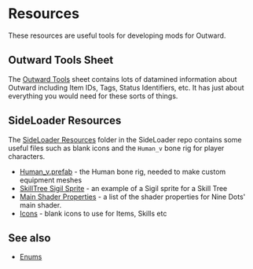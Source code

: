 # Resources

These resources are useful tools for developing mods for Outward.

## Outward Tools Sheet
The [Outward Tools](https://docs.google.com/spreadsheets/d/1btxPTmgeRqjhqC5dwpPXWd49-_tX_OVLN1Uvwv525K4/edit#gid=673914692) sheet contains lots of datamined information about Outward including Item IDs, Tags, Status Identifiers, etc. It has just about everything you would need for these sorts of things.

## SideLoader Resources
The [SideLoader Resources](https://github.com/sinai-dev/Outward-SideLoader/tree/master/Resources) folder in the SideLoader repo contains some useful files such as blank icons and the `Human_v` bone rig for player characters.

* [Human_v.prefab](https://github.com/sinai-dev/Outward-SideLoader/tree/master/Resources/Human_v.prefab) - the Human bone rig, needed to make custom equipment meshes
* [SkillTree Sigil Sprite](https://github.com/sinai-dev/Outward-SideLoader/tree/master/Resources/tex_men_treeLogoHermit.png) - an example of a Sigil sprite for a Skill Tree
* [Main Shader Properties](https://github.com/sinai-dev/Outward-SideLoader/tree/master/Resources/Main%20Shader%20Properties.txt) - a list of the shader properties for Nine Dots' main shader.
* [Icons](https://github.com/sinai-dev/Outward-SideLoader/tree/master/Resources/Icons) - blank icons to use for Items, Skills etc

## See also
* [Enums](API/Enums.md)